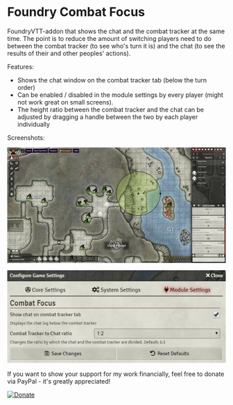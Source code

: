 # Foundry Combat Focus

FoundryVTT-addon that shows the chat and the combat tracker at the same time. The point is to reduce the amount of 
switching players need to do between the combat tracker (to see who's turn it is) and the chat (to see the results 
of their and other peoples' actions).  

Features:

- Shows the chat window on the combat tracker tab (below the turn order)
- Can be enabled / disabled in the module settings by every player (might not work great on small screens).
- The height ratio between the combat tracker and the chat can be adjusted by dragging a handle between the two by each player individually

Screenshots: 

![Foundry Combat Focus in action](Screenshot.jpg "Foundry Combat Focus in action")

![Combat Focus provides its own entries in the settings menu](changelog/combat-tracker-to-chat-ratio-setting.jpg "Combat Tracker to Chat ratio setting")

If you want to show your support for my work financially, feel free to donate via PayPal - it's greatly appreciated! 

[![Donate](https://img.shields.io/badge/Donate-PayPal-green.svg)](https://www.paypal.com/cgi-bin/webscr?cmd=_s-xclick&hosted_button_id=JTE9BL67E6TUL&source=url)
